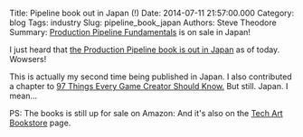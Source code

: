 Title: Pipeline book out in Japan (!)
Date: 2014-07-11 21:57:00.000
Category: blog
Tags: industry
Slug: pipeline_book_japan
Authors: Steve Theodore
Summary: [Production Pipeline Fundamentals](http://www.borndigital.co.jp/book/5160.html) is on sale in Japan!

I just heard that [the Production Pipeline book is out in Japan](http://www.borndigital.co.jp/book/5160.html) as of today. Wowsers!  
  
This is actually my second time being published in Japan. I also contributed a chapter to [97 Things Every Game Creator Should Know.](http://webcatplus.nii.ac.jp/webcatplus/details/book/25610405.html)  But still. Japan. I mean...    
  
PS:  The books is still up for sale on Amazon:  And it's also on the [Tech Art Bookstore](http://astore.amazon.com/tecsurgui-20) page.

